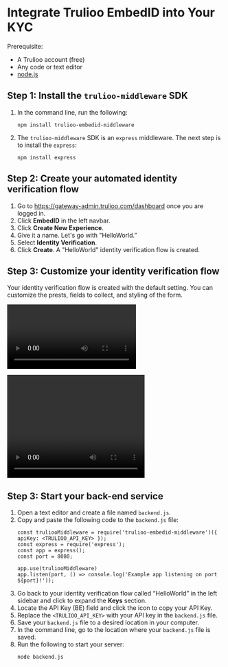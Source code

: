 # Integrate Trulioo EmbedID into Your KYC
Prerequisite:
- A Trulioo account (free)
- Any code or text editor
- [node.js](https://nodejs.org/en/)

## Step 1: Install the `trulioo-middleware` SDK
1. In the command line, run the following:
   ```
   npm install trulioo-embedid-middleware
   ```
2. The `trulioo-middleware` SDK is an `express` middleware. The next step is to install the `express`:
   ```
   npm install express
   ```
## Step 2: Create your automated identity verification flow
1. Go to https://gateway-admin.trulioo.com/dashboard once you are logged in.
2. Click **EmbedID** in the left navbar.
3. Click **Create New Experience**.
4. Give it a name. Let's go with "HelloWorld.”
5. Select **Identity Verification**.
6. Click **Create**.
   A "HelloWorld" identity verification flow is created.

## Step 3: Customize your identity verification flow
Your identity verification flow is created with the default setting. You can customize the prests, fields to collect, and styling of the form.

![](customize.mp4)

<video width="320" height="240" controls>
  <source src="customize.mp4" type="video/mp4">
</video>

## Step 3: Start your back-end service
1. Open a text editor and create a file named `backend.js`.
2. Copy and paste the following code to the `backend.js` file:
   ```
   const truliooMiddleware = require('trulioo-embedid-middleware')({ 
   apiKey: <TRULIOO_API_KEY> }); 
   const express = require('express'); 
   const app = express(); 
   const port = 8080;

   app.use(truliooMiddleware) 
   app.listen(port, () => console.log('Example app listening on port ${port}!'));
   ```
 3. Go back to your identity verification flow called “HelloWorld” in the left sidebar and click to expand the **Keys** section.
 4. Locate the API Key (BE) field and click the  icon to copy your API Key.
 5. Replace the `<TRULIOO_API_KEY>` with your API key in the `backend.js` file.
 6. Save your `backend.js` file to a desired location in your computer.
 7. In the command line, go to the location where your `backend.js` file is saved.
 8. Run the following to start your server:
    ```
    node backend.js
    ```
